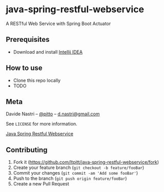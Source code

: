 # java-spring-restful-webservice
A RESTful Web Service with Spring Boot Actuator

## Prerequisites

- Download and install [Intellij IDEA](https://www.jetbrains.com/idea/download)

## How to use

- Clone this repo locally
- TODO

## Meta

Davide Nastri – [@pitto](https://twitter.com/pitto) – d.nastri@gmail.com

See ``LICENSE`` for more information.

[Java Spring Restful Webservice](https://github.com/ltpitt/java-spring-restful-webservice) 

## Contributing

1. Fork it (<https://github.com/ltpitt/java-spring-restful-webservice/fork>)
2. Create your feature branch (`git checkout -b feature/fooBar`)
3. Commit your changes (`git commit -am 'Add some fooBar'`)
4. Push to the branch (`git push origin feature/fooBar`)
5. Create a new Pull Request

